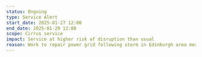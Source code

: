 ```yaml
---
status: Ongoing
type: Service Alert
start_date: 2025-01-27 12:00 
end_date: 2025-01-29 12:00
scope: Cirrus service
impact: Service at higher risk of disruption than usual
reason: Work to repair power grid following storm in Edinburgh area means that power issues more likely during this period.
---
```


